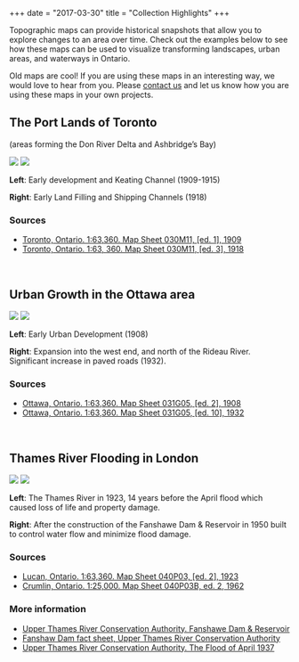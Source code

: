 +++
date = "2017-03-30"
title = "Collection Highlights"
+++

Topographic maps can provide historical snapshots that allow you to explore changes to an area over time.  Check out the examples below to see how these maps can be used to visualize transforming landscapes, urban areas, and waterways in Ontario. 

Old maps are cool! If you are using these maps in an interesting way, we would love to hear from you. Please [contact us](../contact/) and let us know how you are using these maps in your own projects.  

## The Port Lands of Toronto 

(areas forming the Don River Delta and Ashbridge’s Bay)

<div class="juxtapose">
    <img src="../img/highlights/030M11_1909.jpg" data-label="1909" />
    <img src="../img/highlights/030M11_1918.jpg" data-label="1918" />
</div>

<div class="row slider-description">
	<p class="col-md-6"><strong>Left</strong>: Early development and Keating Channel (1909-1915)</p>
	<p class="col-md-6"><strong>Right</strong>: Early Land Filling and Shipping Channels (1918)</p>
</div>

### Sources

- [Toronto, Ontario. 1:63,360. Map Sheet 030M11, [ed. 1], 1909](http://geo.scholarsportal.info/#r/details/_uri@=HTDP63360K030M11_1909TIFF&_add:true)
- [Toronto, Ontario. 1:63, 360. Map Sheet 030M11, [ed. 3], 1918](http://geo.scholarsportal.info/#r/details/_uri@=HTDP63360K030M11_1918TIFF&_add:true)

<br>

## Urban Growth in the Ottawa area

<div class="juxtapose">
    <img src="../img/highlights/031G05_1908.jpg" data-label="1908" />
    <img src="../img/highlights/031G05_1932.jpg" data-label="1932" />
</div>

<div class="row slider-description">
	<p class="col-md-6"><strong>Left</strong>: Early Urban Development (1908)</p>
	<p class="col-md-6"><strong>Right</strong>: Expansion into the west end, and north of the Rideau River. Significant increase in paved roads (1932).</p>
</div>

### Sources

- [Ottawa, Ontario. 1:63,360. Map Sheet 031G05, [ed. 2], 1908](http://geo.scholarsportal.info/#r/details/_uri@=HTDP63360K031G05_1908TIFF&_add:true)
- [Ottawa, Ontario. 1:63,360. Map Sheet 031G05, [ed. 10], 1932](http://geo.scholarsportal.info/#r/details/_uri@=HTDP63360K031G05_1932TIFF&_add:true)

<br>

## Thames River Flooding in London

<div class="juxtapose">
	<img src="../img/highlights/HTDP63360K040P03_1923TIFF.jpg" data-label="1923" />
    <img src="../img/highlights/HTDP25K040P03b_1962TIFF.jpg" data-label="1962" />
</div>

<div class="row slider-description">
	<p class="col-md-6"><strong>Left</strong>: The Thames River in 1923, 14 years before the April flood which caused loss of life and property damage.</p>
	<p class="col-md-6"><strong>Right</strong>: After the construction of the Fanshawe Dam &amp; Reservoir in 1950 built to control water flow and  minimize flood damage.</p>
</div>

### Sources

- [Lucan, Ontario. 1:63,360. Map Sheet 040P03, [ed. 2], 1923](http://geo.scholarsportal.info/#r/details/_uri@=HTDP63360K040P03_1923TIFF&_add:true)
- [Crumlin, Ontario. 1:25,000. Map Sheet 040P03B, ed. 2, 1962](http://geo.scholarsportal.info/#r/details/_uri@=HTDP25K040P03b_1962TIFF&_add:true)

### More information

- [Upper Thames River Conservation Authority. Fanshawe Dam & Reservoir](http://thamesriver.on.ca/water-management/flood-control-structures/fanshawe-dam/)
- [Fanshaw Dam fact sheet, Upper Thames River Conservation Authority](https://thamesriver.on.ca/wp-content/uploads//FloodStructures/FPW-dams/FanshaweDam-brochure2011.pdf)
- [Upper Thames River Conservation Authority. The Flood of April 1937](http://thamesriver.on.ca/water-management/flooding-on-the-thames-river/1937-flood/)

<script src="../js/juxtapose.js"></script>